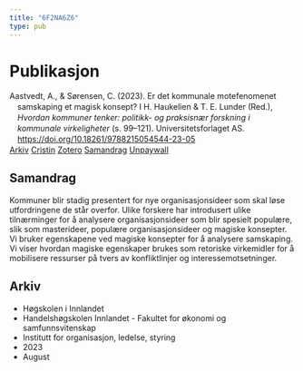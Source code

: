```yaml
---
title: "6F2NA6Z6"
type: pub
---
```

<h1>Publikasjon</h1>
<article id="csl-bib-container-6F2NA6Z6" class="csl-bib-container">
  <div class="csl-bib-body" style="line-height: 1.35; padding-left: 1em; text-indent:-1em;">
  <div class="csl-entry">Aastvedt, A., &amp; S&#xF8;rensen, C. (2023). Er det kommunale motefenomenet samskaping et magisk konsept? I H. Haukelien &amp; T. E. Lunder (Red.), <i>Hvordan kommuner tenker: politikk- og praksisn&#xE6;r forskning i kommunale virkeligheter</i> (s. 99&#x2013;121). Universitetsforlaget AS. <a href="https://doi.org/10.18261/9788215054544-23-05">https://doi.org/10.18261/9788215054544-23-05</a></div>
</div>
  <div class="csl-bib-buttons">
    <a href="#taxonomy-article-6F2NA6Z6" class="csl-bib-button">Arkiv</a>
    <a href="https://app.cristin.no/results/show.jsf?id=2164772" alt="Cristin URL" class="csl-bib-button">Cristin</a>
    <a href="http://zotero.org/groups/5402882/items/6F2NA6Z6" alt="Zotero URL" class="csl-bib-button">Zotero</a>
    <a href="#abstract-article-6F2NA6Z6" class="csl-bib-button">Samandrag</a>
    <a href="https://doi.org/10.18261/9788215054544-23-05" class="csl-bib-button">Unpaywall</a>
  </div>
  <div id="csl-bib-meta-container-6F2NA6Z6"></div>
</article>
<div id="csl-bib-meta-6F2NA6Z6" class="csl-bib-meta">
  <article id="abstract-article-6F2NA6Z6" class="abstract-article">
    <h1>Samandrag</h1>
    Kommuner blir stadig presentert for nye organisasjonsideer som skal løse utfordringene de står overfor. Ulike forskere har introdusert ulike tilnærminger for å analysere organisasjonsideer som blir spesielt populære, slik som masterideer, populære organisasjonsideer og magiske konsepter. Vi bruker egenskapene ved magiske konsepter for å analysere samskaping. Vi viser hvordan magiske egenskaper brukes som retoriske virkemidler for å mobilisere ressurser på tvers av konfliktlinjer og interessemotsetninger.
  </article>
  <article id="taxonomy-article-6F2NA6Z6" class="taxonomy-article">
    <h1>Arkiv</h1>
    <ul>
      <li>Høgskolen i Innlandet</li>
      <li>Handelshøgskolen Innlandet - Fakultet for økonomi og samfunnsvitenskap</li>
      <li>Institutt for organisasjon, ledelse, styring</li>
      <li>2023</li>
      <li>August</li>
    </ul>
  </article>
</div>
